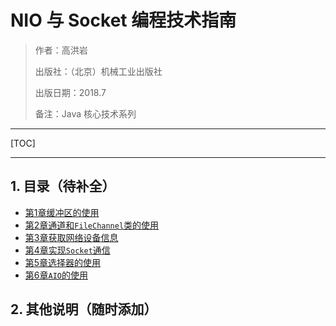 # NIO 与 Socket 编程技术指南

> 作者：高洪岩
>
> 出版社：（北京）机械工业出版社
>
> 出版日期：2018.7
>
> 备注：Java 核心技术系列

---

[TOC]

---



## 1. 目录（待补全）

+ [第1章缓冲区的使用](Chapter_01/README.md)
+ [第2章通道和`FileChannel`类的使用](Chapter_02/README.md)
+ [第3章获取网络设备信息](Chapter_03/README.md)
+ [第4章实现`Socket`通信](Chapter_04/README.md)
+ [第5章选择器的使用](Chapter_05/README.md)
+ [第6章`AIO`的使用](Chapter_06/README.md)



## 2. 其他说明（随时添加）